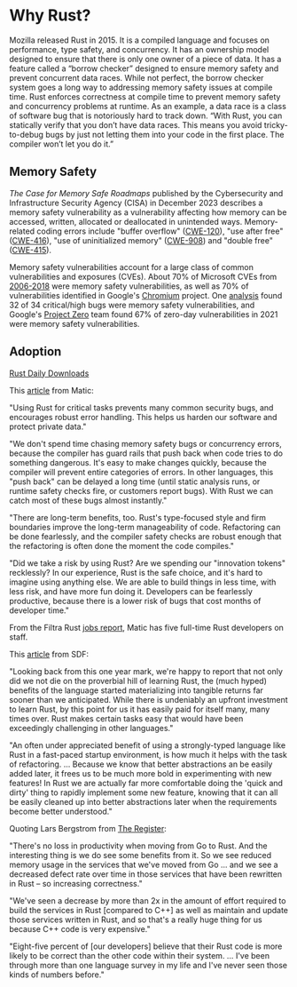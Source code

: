# Why Rust?

Mozilla released Rust in 2015. It is a compiled language and focuses on performance, type safety, and concurrency. It has an ownership model designed to ensure that there is only one owner of a piece of data. It has a feature called a “borrow checker” designed to ensure memory safety and prevent concurrent data races. While not perfect, the borrow checker system goes a long way to addressing memory safety issues at compile time. Rust enforces correctness at compile time to prevent memory safety and concurrency problems at runtime. As an example, a data race is a class of software bug that is notoriously hard to track down. “With Rust, you can statically verify that you don’t have data races. This means you avoid tricky-to-debug bugs by just not letting them into your code in the first place. The compiler won’t let you do it.”

## Memory Safety

*The Case for Memory Safe Roadmaps* published by the Cybersecurity and Infrastructure Security Agency (CISA) in December 2023 describes a memory safety vulnerability as a vulnerability affecting how memory can be accessed, written, allocated or deallocated in unintended ways.  Memory-related coding errors include "buffer overflow" ([CWE-120](https://cwe.mitre.org/data/definitions/120.html)),  "use after free" ([CWE-416](https://cwe.mitre.org/data/definitions/416.html)), "use of uninitialized memory" ([CWE-908](https://cwe.mitre.org/data/definitions/908.html)) and "double free" ([CWE-415](https://cwe.mitre.org/data/definitions/415.html)).

Memory safety vulnerabilities account for a large class of common vulnerabilities and exposures (CVEs).  About 70% of Microsoft CVEs from [2006-2018](https://msrc.microsoft.com/blog/2019/07/a-proactive-approach-to-more-secure-code/) were memory safety vulnerabilities, as well as 70% of vulnerabilities identified in Google's [Chromium](https://www.chromium.org/Home/chromium-security/memory-safety/) project.  One [analysis](https://hacks.mozilla.org/2019/02/rewriting-a-browser-component-in-rust/) found 32 of 34 critical/high bugs were memory safety vulnerabilities, and Google's [Project Zero](https://googleprojectzero.blogspot.com/2022/04/the-more-you-know-more-you-know-you.html) team found 67% of zero-day vulnerabilities in 2021 were memory safety vulnerabilities.

## Adoption

[Rust Daily Downloads](./images/rust_daily_downloads.png)

This [article](https://maticrobots.com/blog/why-rust-its-the-safe-choice/) from Matic:

"Using Rust for critical tasks prevents many common security bugs, and encourages robust error handling. This helps us harden our software and protect private data."

"We don't spend time chasing memory safety bugs or concurrency errors, because the compiler has guard rails that push back when code tries to do something dangerous. It's easy to make changes quickly, because the compiler will prevent entire categories of errors. In other languages, this "push back" can be delayed a long time (until static analysis runs, or runtime safety checks fire, or customers report bugs). With Rust we can catch most of these bugs almost instantly."

"There are long-term benefits, too. Rust's type-focused style and firm boundaries improve the long-term manageability of code. Refactoring can be done fearlessly, and the compiler safety checks are robust enough that the refactoring is often done the moment the code compiles."

"Did we take a risk by using Rust? Are we spending our "innovation tokens" recklessly? In our experience, Rust is the safe choice, and it's hard to imagine using anything else. We are able to build things in less time, with less risk, and have more fun doing it. Developers can be fearlessly productive, because there is a lower risk of bugs that cost months of developer time."

From the Filtra Rust [jobs report](https://filtra.io/rust-feb-24), Matic has five full-time Rust developers on staff.

This [article](https://blog.sdf.com/p/fast-development-in-rust-part-one) from SDF:

"Looking back from this one year mark, we're happy to report that not only did we not die on the proverbial hill of learning Rust, the (much hyped) benefits of the language started materializing into tangible returns far sooner than we anticipated. While there is undeniably an upfront investment to learn Rust, by this point for us it has easily paid for itself many, many times over. Rust makes certain tasks easy that would have been exceedingly challenging in other languages."

"An often under appreciated benefit of using a strongly-typed language like Rust in a fast-paced startup environment, is how much it helps with the task of refactoring. ... Because we know that better abstractions an be easily added later, it frees us to be much more bold in experimenting with new features!  In Rust we are actually far more comfortable doing the 'quick and dirty' thing to rapidly implement some new feature, knowing that it can all be easily cleaned up into better abstractions later when the requirements become better understood."

Quoting Lars Bergstrom from [The Register](https://www.theregister.com/2024/03/31/rust_google_c/):

"There's no loss in productivity when moving from Go to Rust. And the interesting thing is we do see some benefits from it.  So we see reduced memory usage in the services that we've moved from Go ... and we see a decreased defect rate over time in those services that have been rewritten in Rust – so increasing correctness."

"We've seen a decrease by more than 2x in the amount of effort required to build the services in Rust [compared to C++] as well as maintain and update those services written in Rust, and so that's a really huge thing for us because C++ code is very expensive."

"Eight-five percent of [our developers] believe that their Rust code is more likely to be correct than the other code within their system. … I've been through more than one language survey in my life and I've never seen those kinds of numbers before."
